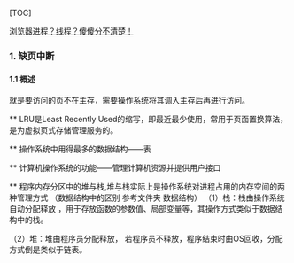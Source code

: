 [TOC]

[浏览器进程？线程？傻傻分不清楚！](https://imweb.io/topic/58e3bfa845e5c13468f567d5)

### 1. 缺页中断 ###

#### 1.1 概述 ####

就是要访问的页不在主存，需要操作系统将其调入主存后再进行访问。

** LRU是Least Recently Used的缩写，即最近最少使用，常用于页面置换算法，是为虚拟页式存储管理服务的。


** 操作系统中用得最多的数据结构——表


** 计算机操作系统的功能——管理计算机资源并提供用户接口


** 程序内存分区中的堆与栈,堆与栈实际上是操作系统对进程占用的内存空间的两种管理方式 （数据结构中的区别 参考文件夹 数据结构）
   （1）栈：栈由操作系统自动分配释放 ，用于存放函数的参数值、局部变量等，其操作方式类似于数据结构中的栈。

   （2）堆：堆由程序员分配释放， 若程序员不释放，程序结束时由OS回收，分配方式倒是类似于链表。
